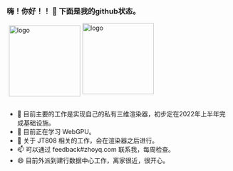 ### 嗨！你好！！ 👋 下面是我的github状态。

<img src="https://github-readme-stats.vercel.app/api?username=zhoyq&show_icons=true&locale=cn" alt="logo" height="160" align="left" style="margin: 5px; margin-bottom: 20px;" />    
<img src="https://github-profile-trophy.vercel.app/?username=zhoyq&theme=flat&column=7" alt="logo" height="160" align="center" style="margin: auto; margin-bottom: 20px;" /> 

- 🔭 目前主要的工作是实现自己的私有三维渲染器，初步定在2022年上半年完成基础设施。
- 🌱 目前正在学习 WebGPU。
- 👯 关于 JT808 相关的工作，会在渲染器之后进行。
- 📫 可以通过 feedback#zhoyq.com 联系我，每周检查。
- 😄 目前外派到建行数据中心工作，离家很近，很开心。
